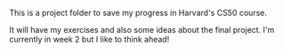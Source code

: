 This is a project folder to save my progress in Harvard's CS50 course.

It will have my exercises and also some ideas about the final project. I'm currently in week 2 but I like to think ahead!
